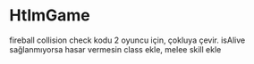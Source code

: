 # HtlmGame
fireball collision check kodu 2 oyuncu için, çokluya çevir.
isAlive sağlanmıyorsa hasar vermesin
class ekle, melee
skill ekle

